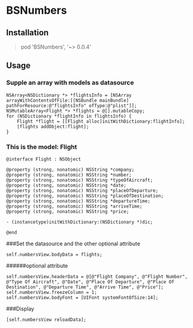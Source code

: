 # BSNumbers

## Installation

> pod 'BSNumbers', '~> 0.0.4'

## Usage

### Supple an array with models as datasource

    NSArray<NSDictionary *> *flightsInfo = [NSArray arrayWithContentsOfFile:[[NSBundle mainBundle] pathForResource:@"flightsInfo" ofType:@"plist"]];
    NSMutableArray<Flight *> *flights = @[].mutableCopy;
    for (NSDictionary *flightInfo in flightsInfo) {
        Flight *flight = [[Flight alloc]initWithDictionary:flightInfo];
        [flights addObject:flight];
    }
    
### This is the model: Flight

    @interface Flight : NSObject

    @property (strong, nonatomic) NSString *company;
    @property (strong, nonatomic) NSString *number;
    @property (strong, nonatomic) NSString *typeOfAircraft;
    @property (strong, nonatomic) NSString *date;
    @property (strong, nonatomic) NSString *placeOfDeparture;
    @property (strong, nonatomic) NSString *placeOfDestination;
    @property (strong, nonatomic) NSString *departureTime;
    @property (strong, nonatomic) NSString *arriveTime;
    @property (strong, nonatomic) NSString *price;

    - (instancetype)initWithDictionary:(NSDictionary *)dic;

    @end

###Set the datasource and the other optional attribute

    self.numbersView.bodyData = flights;
    
######optional attribute

    self.numbersView.headerData = @[@"Flight Company", @"Flight Number", @"Type Of Aircraft", @"Date", @"Place Of Departure", @"Place Of Destination", @"Departure Time", @"Arrive Time", @"Price"];
    self.numbersView.freezeColumn = 1;
    self.numbersView.bodyFont = [UIFont systemFontOfSize:14];
    
###Display

    [self.numbersView reloadData];
